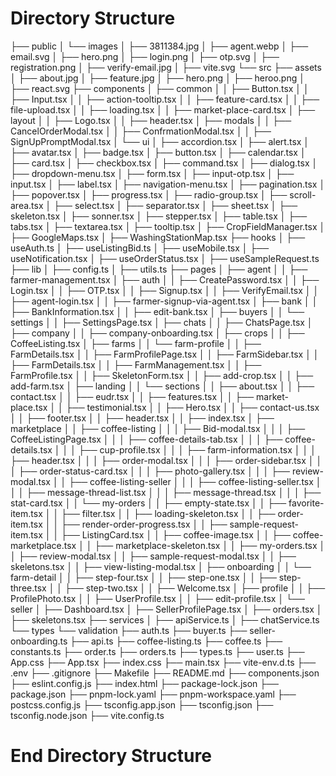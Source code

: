 

# Directory Structure

├── public
│   └── images
│       ├── 3811384.jpg
│       ├── agent.webp
│       ├── email.svg
│       ├── hero.png
│       ├── login.png
│       ├── otp.svg
│       ├── registration.png
│       ├── verify-email.jpg
│   ├── vite.svg
└── src
    ├── assets
    │   ├── about.jpg
    │   ├── feature.jpg
    │   ├── hero.png
    │   ├── heroo.png
    │   ├── react.svg
    ├── components
    │   ├── common
    │   │   ├── Button.tsx
    │   │   ├── Input.tsx
    │   │   ├── action-tooltip.tsx
    │   │   ├── feature-card.tsx
    │   │   ├── file-upload.tsx
    │   │   ├── loading.tsx
    │   │   ├── market-place-card.tsx
    │   ├── layout
    │   │   ├── Logo.tsx
    │   │   ├── header.tsx
    │   ├── modals
    │   │   ├── CancelOrderModal.tsx
    │   │   ├── ConfrmationModal.tsx
    │   │   ├── SignUpPromptModal.tsx
    │   └── ui
    │       ├── accordion.tsx
    │       ├── alert.tsx
    │       ├── avatar.tsx
    │       ├── badge.tsx
    │       ├── button.tsx
    │       ├── calendar.tsx
    │       ├── card.tsx
    │       ├── checkbox.tsx
    │       ├── command.tsx
    │       ├── dialog.tsx
    │       ├── dropdown-menu.tsx
    │       ├── form.tsx
    │       ├── input-otp.tsx
    │       ├── input.tsx
    │       ├── label.tsx
    │       ├── navigation-menu.tsx
    │       ├── pagination.tsx
    │       ├── popover.tsx
    │       ├── progress.tsx
    │       ├── radio-group.tsx
    │       ├── scroll-area.tsx
    │       ├── select.tsx
    │       ├── separator.tsx
    │       ├── sheet.tsx
    │       ├── skeleton.tsx
    │       ├── sonner.tsx
    │       ├── stepper.tsx
    │       ├── table.tsx
    │       ├── tabs.tsx
    │       ├── textarea.tsx
    │       ├── tooltip.tsx
    │   ├── CropFieldManager.tsx
    │   ├── GoogleMaps.tsx
    │   ├── WashingStationMap.tsx
    ├── hooks
    │   ├── useAuth.ts
    │   ├── useListingBid.ts
    │   ├── useMobile.tsx
    │   ├── useNotification.tsx
    │   ├── useOrderStatus.tsx
    │   ├── useSampleRequest.ts
    ├── lib
    │   ├── config.ts
    │   ├── utils.ts
    ├── pages
    │   ├── agent
    │   │   ├── farmer-management.tsx
    │   ├── auth
    │   │   ├── CreatePassword.tsx
    │   │   ├── Login.tsx
    │   │   ├── OTP.tsx
    │   │   ├── Signup.tsx
    │   │   ├── VerifyEmail.tsx
    │   │   ├── agent-login.tsx
    │   │   ├── farmer-signup-via-agent.tsx
    │   ├── bank
    │   │   ├── BankInformation.tsx
    │   │   ├── edit-bank.tsx
    │   ├── buyers
    │   │   └── settings
    │   │       ├── SettingsPage.tsx
    │   ├── chats
    │   │   ├── ChatsPage.tsx
    │   ├── company
    │   │   ├── company-onboarding.tsx
    │   ├── crops
    │   │   ├── CoffeeListing.tsx
    │   ├── farms
    │   │   └── farm-profile
    │   │       ├── FarmDetails.tsx
    │   │       ├── FarmProfilePage.tsx
    │   │       ├── FarmSidebar.tsx
    │   │   ├── FarmDetails.tsx
    │   │   ├── FarmManagement.tsx
    │   │   ├── FarmProfile.tsx
    │   │   ├── SkeletonForm.tsx
    │   │   ├── add-crop.tsx
    │   │   ├── add-farm.tsx
    │   ├── landing
    │   │   └── sections
    │   │       ├── about.tsx
    │   │       ├── contact.tsx
    │   │       ├── eudr.tsx
    │   │       ├── features.tsx
    │   │       ├── market-place.tsx
    │   │       ├── testimonial.tsx
    │   │   ├── Hero.tsx
    │   │   ├── contact-us.tsx
    │   │   ├── footer.tsx
    │   │   ├── header.tsx
    │   │   ├── index.tsx
    │   ├── marketplace
    │   │   ├── coffee-listing
    │   │   │   ├── Bid-modal.tsx
    │   │   │   ├── CoffeeListingPage.tsx
    │   │   │   ├── coffee-details-tab.tsx
    │   │   │   ├── coffee-details.tsx
    │   │   │   ├── cup-profile.tsx
    │   │   │   ├── farm-information.tsx
    │   │   │   ├── header.tsx
    │   │   │   ├── order-modal.tsx
    │   │   │   ├── order-sidebar.tsx
    │   │   │   ├── order-status-card.tsx
    │   │   │   ├── photo-gallery.tsx
    │   │   │   ├── review-modal.tsx
    │   │   ├── coffee-listing-seller
    │   │   │   ├── coffee-listing-seller.tsx
    │   │   │   ├── message-thread-list.tsx
    │   │   │   ├── message-thread.tsx
    │   │   │   ├── stat-card.tsx
    │   │   └── my-orders
    │   │       ├── empty-state.tsx
    │   │       ├── favorite-item.tsx
    │   │       ├── filter.tsx
    │   │       ├── loading-skeleton.tsx
    │   │       ├── order-item.tsx
    │   │       ├── render-order-progress.tsx
    │   │       ├── sample-request-item.tsx
    │   │   ├── ListingCard.tsx
    │   │   ├── coffee-image.tsx
    │   │   ├── coffee-marketplace.tsx
    │   │   ├── marketplace-skeleton.tsx
    │   │   ├── my-orders.tsx
    │   │   ├── review-modal.tsx
    │   │   ├── sample-request-modal.tsx
    │   │   ├── skeletons.tsx
    │   │   ├── view-listing-modal.tsx
    │   ├── onboarding
    │   │   └── farm-detail
    │   │       ├── step-four.tsx
    │   │       ├── step-one.tsx
    │   │       ├── step-three.tsx
    │   │       ├── step-two.tsx
    │   │   ├── Welcome.tsx
    │   ├── profile
    │   │   ├── ProfilePhoto.tsx
    │   │   ├── UserProfile.tsx
    │   │   ├── edit-profile.tsx
    │   └── seller
    │       ├── Dashboard.tsx
    │       ├── SellerProfilePage.tsx
    │       ├── orders.tsx
    │       ├── skeletons.tsx
    ├── services
    │   ├── apiService.ts
    │   ├── chatService.ts
    └── types
        └── validation
            ├── auth.ts
            ├── buyer.ts
            ├── seller-onboarding.ts
        ├── api.ts
        ├── coffee-listing.ts
        ├── coffee.ts
        ├── constants.ts
        ├── order.ts
        ├── orders.ts
        ├── types.ts
        ├── user.ts
    ├── App.css
    ├── App.tsx
    ├── index.css
    ├── main.tsx
    ├── vite-env.d.ts
├── .env
├── .gitignore
├── Makefile
├── README.md
├── components.json
├── eslint.config.js
├── index.html
├── package-lock.json
├── package.json
├── pnpm-lock.yaml
├── pnpm-workspace.yaml
├── postcss.config.js
├── tsconfig.app.json
├── tsconfig.json
├── tsconfig.node.json
├── vite.config.ts

# End Directory Structure